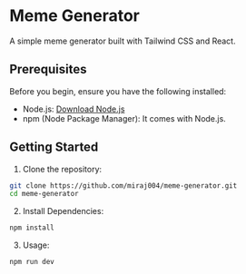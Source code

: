 # Meme Generator

A simple meme generator built with Tailwind CSS and React.

## Prerequisites

Before you begin, ensure you have the following installed:

- Node.js: [Download Node.js](https://nodejs.org/)
- npm (Node Package Manager): It comes with Node.js.

## Getting Started

1. Clone the repository:

```bash
git clone https://github.com/miraj004/meme-generator.git
cd meme-generator
```

2. Install Dependencies:

```bash
npm install
```

3. Usage:

```bash
npm run dev
```
